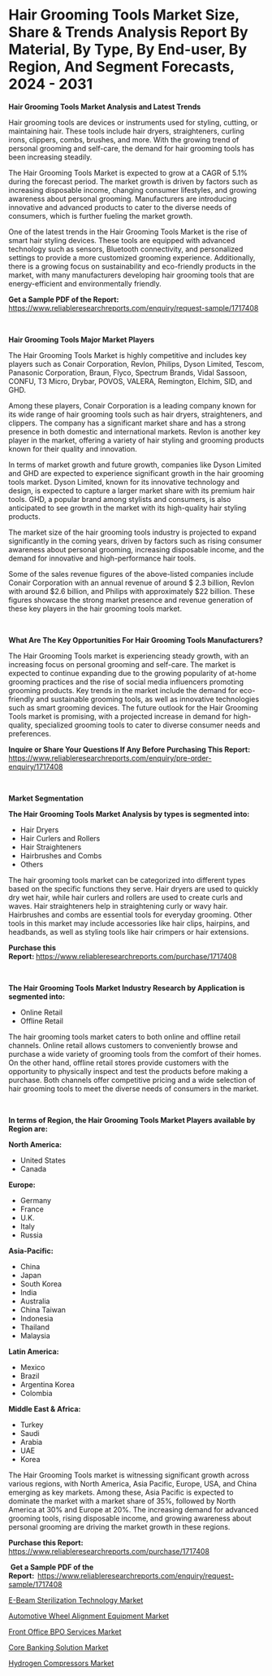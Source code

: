 <p><h1>Hair Grooming Tools Market Size, Share & Trends Analysis Report By Material, By Type, By End-user, By Region, And Segment Forecasts, 2024 - 2031</h1></p><p><strong>Hair Grooming Tools Market Analysis and Latest Trends</strong></p>
<p><p>Hair grooming tools are devices or instruments used for styling, cutting, or maintaining hair. These tools include hair dryers, straighteners, curling irons, clippers, combs, brushes, and more. With the growing trend of personal grooming and self-care, the demand for hair grooming tools has been increasing steadily.</p><p>The Hair Grooming Tools Market is expected to grow at a CAGR of 5.1% during the forecast period. The market growth is driven by factors such as increasing disposable income, changing consumer lifestyles, and growing awareness about personal grooming. Manufacturers are introducing innovative and advanced products to cater to the diverse needs of consumers, which is further fueling the market growth.</p><p>One of the latest trends in the Hair Grooming Tools Market is the rise of smart hair styling devices. These tools are equipped with advanced technology such as sensors, Bluetooth connectivity, and personalized settings to provide a more customized grooming experience. Additionally, there is a growing focus on sustainability and eco-friendly products in the market, with many manufacturers developing hair grooming tools that are energy-efficient and environmentally friendly.</p></p>
<p><strong>Get a Sample PDF of the Report:&nbsp;</strong> <a href="https://www.reliableresearchreports.com/enquiry/request-sample/1717408">https://www.reliableresearchreports.com/enquiry/request-sample/1717408</a></p>
<p>&nbsp;</p>
<p><strong>Hair Grooming Tools Major Market Players</strong></p>
<p><p>The Hair Grooming Tools Market is highly competitive and includes key players such as Conair Corporation, Revlon, Philips, Dyson Limited, Tescom, Panasonic Corporation, Braun, Flyco, Spectrum Brands, Vidal Sassoon, CONFU, T3 Micro, Drybar, POVOS, VALERA, Remington, Elchim, SID, and GHD.</p><p>Among these players, Conair Corporation is a leading company known for its wide range of hair grooming tools such as hair dryers, straighteners, and clippers. The company has a significant market share and has a strong presence in both domestic and international markets. Revlon is another key player in the market, offering a variety of hair styling and grooming products known for their quality and innovation.</p><p>In terms of market growth and future growth, companies like Dyson Limited and GHD are expected to experience significant growth in the hair grooming tools market. Dyson Limited, known for its innovative technology and design, is expected to capture a larger market share with its premium hair tools. GHD, a popular brand among stylists and consumers, is also anticipated to see growth in the market with its high-quality hair styling products.</p><p>The market size of the hair grooming tools industry is projected to expand significantly in the coming years, driven by factors such as rising consumer awareness about personal grooming, increasing disposable income, and the demand for innovative and high-performance hair tools.</p><p>Some of the sales revenue figures of the above-listed companies include Conair Corporation with an annual revenue of around $ 2.3 billion, Revlon with around $2.6 billion, and Philips with approximately $22 billion. These figures showcase the strong market presence and revenue generation of these key players in the hair grooming tools market.</p></p>
<p>&nbsp;</p>
<p><strong>What Are The Key Opportunities For Hair Grooming Tools Manufacturers?</strong></p>
<p><p>The Hair Grooming Tools market is experiencing steady growth, with an increasing focus on personal grooming and self-care. The market is expected to continue expanding due to the growing popularity of at-home grooming practices and the rise of social media influencers promoting grooming products. Key trends in the market include the demand for eco-friendly and sustainable grooming tools, as well as innovative technologies such as smart grooming devices. The future outlook for the Hair Grooming Tools market is promising, with a projected increase in demand for high-quality, specialized grooming tools to cater to diverse consumer needs and preferences.</p></p>
<p><strong>Inquire or Share Your Questions If Any Before Purchasing This Report:</strong> <a href="https://www.reliableresearchreports.com/enquiry/pre-order-enquiry/1717408">https://www.reliableresearchreports.com/enquiry/pre-order-enquiry/1717408</a></p>
<p>&nbsp;</p>
<p><strong>Market Segmentation</strong></p>
<p><strong>The Hair Grooming Tools Market Analysis by types is segmented into:</strong></p>
<p><ul><li>Hair Dryers</li><li>Hair Curlers and Rollers</li><li>Hair Straighteners</li><li>Hairbrushes and Combs</li><li>Others</li></ul></p>
<p><p>The hair grooming tools market can be categorized into different types based on the specific functions they serve. Hair dryers are used to quickly dry wet hair, while hair curlers and rollers are used to create curls and waves. Hair straighteners help in straightening curly or wavy hair. Hairbrushes and combs are essential tools for everyday grooming. Other tools in this market may include accessories like hair clips, hairpins, and headbands, as well as styling tools like hair crimpers or hair extensions.</p></p>
<p><strong>Purchase this Report:&nbsp;</strong><a href="https://www.reliableresearchreports.com/purchase/1717408">https://www.reliableresearchreports.com/purchase/1717408</a></p>
<p>&nbsp;</p>
<p><strong>The Hair Grooming Tools Market Industry Research by Application is segmented into:</strong></p>
<p><ul><li>Online Retail</li><li>Offline Retail</li></ul></p>
<p><p>The hair grooming tools market caters to both online and offline retail channels. Online retail allows customers to conveniently browse and purchase a wide variety of grooming tools from the comfort of their homes. On the other hand, offline retail stores provide customers with the opportunity to physically inspect and test the products before making a purchase. Both channels offer competitive pricing and a wide selection of hair grooming tools to meet the diverse needs of consumers in the market.</p></p>
<p>&nbsp;</p>
<p><strong>In terms of Region, the Hair Grooming Tools Market Players available by Region are:</strong></p>
<p>
    <p> <strong> North America: </strong>
        <ul>
            <li>United States</li>
            <li>Canada</li>
        </ul>
        </p> 
    <p> <strong> Europe: </strong>
        <ul>
            <li>Germany</li>
            <li>France</li>
            <li>U.K.</li>
            <li>Italy</li>
            <li>Russia</li>
        </ul>
        </p> 
    <p> <strong> Asia-Pacific: </strong>
        <ul>
            <li>China</li>
            <li>Japan</li>
            <li>South Korea</li>
            <li>India</li>
            <li>Australia</li>
            <li>China Taiwan</li>
            <li>Indonesia</li>
            <li>Thailand</li>
            <li>Malaysia</li>
        </ul>
        </p> 
    <p> <strong> Latin America: </strong>
        <ul>
            <li>Mexico</li>
            <li>Brazil</li>
            <li>Argentina Korea</li>
            <li>Colombia</li>
        </ul>
        </p> 
    <p> <strong> Middle East & Africa: </strong>
        <ul>
            <li>Turkey</li>
            <li>Saudi</li>
            <li>Arabia</li>
            <li>UAE</li>
            <li>Korea</li>
        </ul>
    </p>
    </p>
<p><p>The Hair Grooming Tools market is witnessing significant growth across various regions, with North America, Asia Pacific, Europe, USA, and China emerging as key markets. Among these, Asia Pacific is expected to dominate the market with a market share of 35%, followed by North America at 30% and Europe at 20%. The increasing demand for advanced grooming tools, rising disposable income, and growing awareness about personal grooming are driving the market growth in these regions.</p></p>
<p><strong>Purchase this Report: </strong><a href="https://www.reliableresearchreports.com/purchase/1717408">https://www.reliableresearchreports.com/purchase/1717408</a></p>
<p>&nbsp;<strong>Get a Sample PDF of the Report:&nbsp;&nbsp;</strong><a href="https://www.reliableresearchreports.com/enquiry/request-sample/1717408">https://www.reliableresearchreports.com/enquiry/request-sample/1717408</a></p>
<p><strong></strong></p>
<p><p><a href="https://medium.com/@katherineshort5445/e-beam-sterilization-technology-market-analysis-its-cagr-market-segmentation-and-global-industry-25995174ccf7">E-Beam Sterilization Technology Market</a></p><p><a href="https://issuu.com/reportprime-2/docs/automotive-wheel-alignment-equipment-market-size-2">Automotive Wheel Alignment Equipment Market</a></p><p><a href="https://medium.com/@murraykoepp786/front-office-bpo-services-market-competitive-analysis-market-trends-and-forecast-to-2031-e8704ba24a38">Front Office BPO Services Market</a></p><p><a href="https://medium.com/@murraykoepp786/core-banking-solution-market-comprehensive-assessment-by-type-application-and-geography-20248c26ff34">Core Banking Solution Market</a></p><p><a href="https://issuu.com/reportprime-2/docs/hydrogen-compressors-market-size-2030.pptx">Hydrogen Compressors Market</a></p></p>